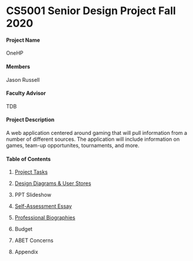 # CS5001 Senior Design Project Fall 2020

#### Project Name
OneHP 

#### Members
Jason Russell

#### Faculty Advisor 
TDB

#### Project Description 
A web application centered around gaming that will pull information from a number of different sources. The application will include information on games, team-up opportunites, tournaments, and more. 

#### Table of Contents 
1. [Project Tasks](https://github.com/russej7/Senior-Design-Fall2020/blob/master/tasklist.md)

2. [Design Diagrams & User Stores](https://github.com/russej7/Senior-Design-Fall2020/tree/master/Design_Diagrams)
 
2. PPT Slideshow

3. [Self-Assessment Essay](https://github.com/russej7/Senior-Design-Fall2020/tree/master/Individual_Assessment)

4. [Professional Biographies](https://github.com/russej7/Senior-Design-Fall2020/tree/master/Professional_Biography)

5. Budget

6. ABET Concerns

7. Appendix
